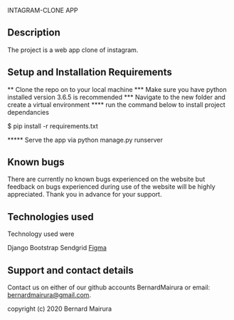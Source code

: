 INTAGRAM-CLONE APP


## Description
The project is a web app clone of instagram.

## Setup and Installation Requirements
** Clone the repo on to your local machine 
*** Make sure you have python installed version 3.6.5 is recommended 
*** Navigate to the new folder and create a virtual environment 
**** run the command below to install project dependancies

$ pip install -r requirements.txt

***** Serve the app via python manage.py runserver

## Known bugs
There are currently no known bugs experienced on the website but feedback on bugs experienced during use of the website will be highly appreciated. Thank you in advance for your support.

## Technologies used
Technology used were

Django
Bootstrap
Sendgrid
[Figma](https://www.figma.com/file/QBImg2fcVBUMTFwkrNUfXq/Untitled?node-id=0%3A1)

## Support and contact details
Contact us on either of our github accounts BernardMairura or email: bernardmairura@gmail.com.

copyright (c) 2020 Bernard Mairura